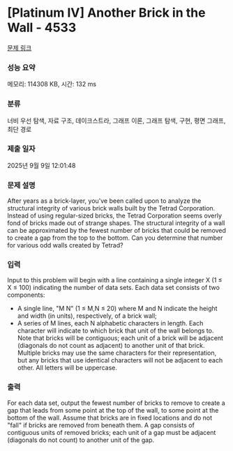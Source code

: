 # [Platinum IV] Another Brick in the Wall - 4533 

[문제 링크](https://www.acmicpc.net/problem/4533) 

### 성능 요약

메모리: 114308 KB, 시간: 132 ms

### 분류

너비 우선 탐색, 자료 구조, 데이크스트라, 그래프 이론, 그래프 탐색, 구현, 평면 그래프, 최단 경로

### 제출 일자

2025년 9월 9일 12:01:48

### 문제 설명

<p>After years as a brick-layer, you've been called upon to analyze the structural integrity of various brick walls built by the Tetrad Corporation. Instead of using regular-sized bricks, the Tetrad Corporation seems overly fond of bricks made out of strange shapes. The structural integrity of a wall can be approximated by the fewest number of bricks that could be removed to create a gap from the top to the bottom. Can you determine that number for various odd walls created by Tetrad?</p>

### 입력 

 <p>Input to this problem will begin with a line containing a single integer X (1 ≤ X ≤ 100) indicating the number of data sets. Each data set consists of two components:</p>

<ul>
	<li>A single line, "M N" (1 ≤ M,N ≤ 20) where M and N indicate the height and width (in units), respectively, of a brick wall;</li>
	<li>A series of M lines, each N alphabetic characters in length. Each character will indicate to which brick that unit of the wall belongs to. Note that bricks will be contiguous; each unit of a brick will be adjacent (diagonals do not count as adjacent) to another unit of that brick. Multiple bricks may use the same characters for their representation, but any bricks that use identical characters will not be adjacent to each other. All letters will be uppercase.</li>
</ul>

### 출력 

 <p>For each data set, output the fewest number of bricks to remove to create a gap that leads from some point at the top of the wall, to some point at the bottom of the wall. Assume that bricks are in fixed locations and do not "fall" if bricks are removed from beneath them. A gap consists of contiguous units of removed bricks; each unit of a gap must be adjacent (diagonals do not count) to another unit of the gap. </p>

